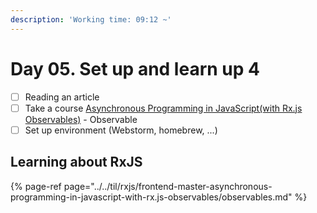 ```yaml
---
description: 'Working time: 09:12 ~'
---
```


# Day 05. Set up and learn up 4

* [ ] Reading an article
* [ ] Take a course [Asynchronous Programming in JavaScript\(with Rx.js Observables\)](https://frontendmasters.com/courses/asynchronous-javascript/) - Observable
* [ ] Set up environment \(Webstorm, homebrew, ...\)

##  Learning about RxJS

{% page-ref page="../../til/rxjs/frontend-master-asynchronous-programming-in-javascript-with-rx.js-observables/observables.md" %}



